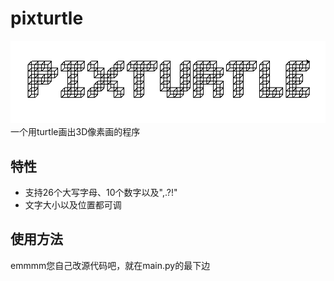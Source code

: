 # pixturtle
![title.png](https://raw.githubusercontent.com/edgeless634/pixturtle/master/title.png)
一个用turtle画出3D像素画的程序

## 特性
- 支持26个大写字母、10个数字以及",.?!"
- 文字大小以及位置都可调
## 使用方法
emmmm您自己改源代码吧，就在main.py的最下边